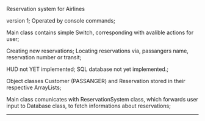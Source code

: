 Reservation system for Airlines

version 1;
Operated by console commands;

Main class contains simple Switch, corresponding with avalible actions for user;

Creating new reservations;
Locating reservations via, passangers name, reservation number or transit;

HUD not YET implemented;
SQL database not yet implemented.;

Object classes Customer (PASSANGER) and Reservation stored in their respective ArrayLists;

Main class comunicates with ReservationSystem class, which forwards user input to Database class, to fetch informations about reservations;

******************************************************************************************************************************************
